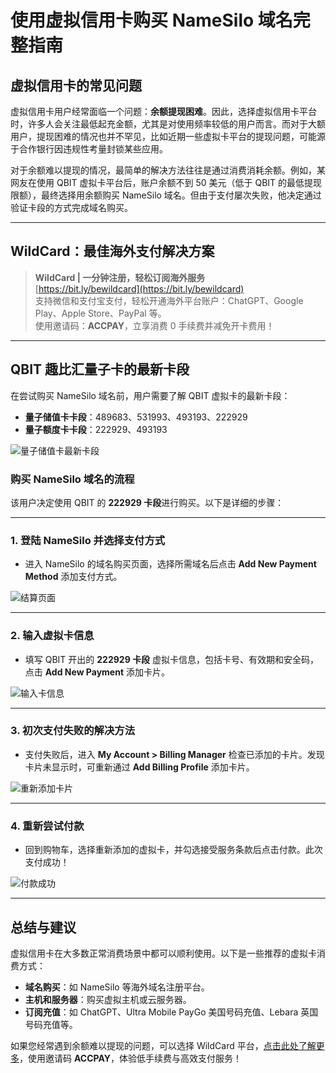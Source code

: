 # 使用虚拟信用卡购买 NameSilo 域名完整指南

## 虚拟信用卡的常见问题

虚拟信用卡用户经常面临一个问题：**余额提现困难**。因此，选择虚拟信用卡平台时，许多人会关注最低起充金额，尤其是对使用频率较低的用户而言。而对于大额用户，提现困难的情况也并不罕见，比如近期一些虚拟卡平台的提现问题，可能源于合作银行因违规性考量封锁某些应用。

对于余额难以提现的情况，最简单的解决方法往往是通过消费消耗余额。例如，某网友在使用 QBIT 虚拟卡平台后，账户余额不到 50 美元（低于 QBIT 的最低提现限额），最终选择用余额购买 NameSilo 域名。但由于支付屡次失败，他决定通过验证卡段的方式完成域名购买。

---

## WildCard：最佳海外支付解决方案

> **WildCard | 一分钟注册，轻松订阅海外服务**  
> [https://bit.ly/bewildcard](https://bit.ly/bewildcard)  
> 支持微信和支付宝支付，轻松开通海外平台账户：ChatGPT、Google Play、Apple Store、PayPal 等。  
> 使用邀请码：**ACCPAY**，立享消费 0 手续费并减免开卡费用！  

---

## QBIT 趣比汇量子卡的最新卡段

在尝试购买 NameSilo 域名前，用户需要了解 QBIT 虚拟卡的最新卡段：

- **量子储值卡卡段**：489683、531993、493193、222929  
- **量子额度卡卡段**：222929、493193  

![量子储值卡最新卡段](https://www.kuajingju.com/wp-content/uploads/2023/03/量子储值卡最新卡段.png)

### 购买 NameSilo 域名的流程

该用户决定使用 QBIT 的 **222929 卡段**进行购买。以下是详细的步骤：

---

### 1. 登陆 NameSilo 并选择支付方式

- 进入 NameSilo 的域名购买页面，选择所需域名后点击 **Add New Payment Method** 添加支付方式。

![结算页面](https://www.kuajingju.com/wp-content/uploads/2023/03/Checkout.png)

---

### 2. 输入虚拟卡信息

- 填写 QBIT 开出的 **222929 卡段** 虚拟卡信息，包括卡号、有效期和安全码，点击 **Add New Payment** 添加卡片。

![输入卡信息](https://www.kuajingju.com/wp-content/uploads/2023/03/Snipaste_2023-03-25_12-22-00.png)

---

### 3. 初次支付失败的解决方法

- 支付失败后，进入 **My Account > Billing Manager** 检查已添加的卡片。发现卡片未显示时，可重新通过 **Add Billing Profile** 添加卡片。

![重新添加卡片](https://www.kuajingju.com/wp-content/uploads/2023/03/billing-info2.png)

---

### 4. 重新尝试付款

- 回到购物车，选择重新添加的虚拟卡，并勾选接受服务条款后点击付款。此次支付成功！

![付款成功](https://www.kuajingju.com/wp-content/uploads/2023/03/Checkout2.png)

---

## 总结与建议

虚拟信用卡在大多数正常消费场景中都可以顺利使用。以下是一些推荐的虚拟卡消费方式：

- **域名购买**：如 NameSilo 等海外域名注册平台。  
- **主机和服务器**：购买虚拟主机或云服务器。  
- **订阅充值**：如 ChatGPT、Ultra Mobile PayGo 美国号码充值、Lebara 英国号码充值等。

如果您经常遇到余额难以提现的问题，可以选择 WildCard 平台，[点击此处了解更多](https://bit.ly/bewildcard)，使用邀请码 **ACCPAY**，体验低手续费与高效支付服务！
